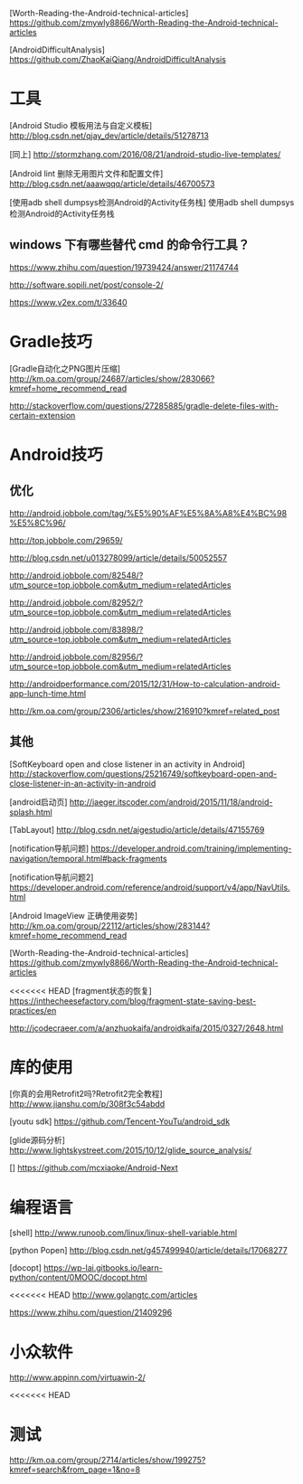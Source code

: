 
[Worth-Reading-the-Android-technical-articles] https://github.com/zmywly8866/Worth-Reading-the-Android-technical-articles


[AndroidDifficultAnalysis] https://github.com/ZhaoKaiQiang/AndroidDifficultAnalysis

# 工具

[Android Studio 模板用法与自定义模板] http://blog.csdn.net/qjay_dev/article/details/51278713

[同上] http://stormzhang.com/2016/08/21/android-studio-live-templates/

[Android lint 删除无用图片文件和配置文件] http://blog.csdn.net/aaawqqq/article/details/46700573

[使用adb shell dumpsys检测Android的Activity任务栈] 使用adb shell dumpsys检测Android的Activity任务栈


## windows 下有哪些替代 cmd 的命令行工具？

https://www.zhihu.com/question/19739424/answer/21174744

http://software.sopili.net/post/console-2/

https://www.v2ex.com/t/33640



# Gradle技巧

[Gradle自动化之PNG图片压缩] http://km.oa.com/group/24687/articles/show/283066?kmref=home_recommend_read

http://stackoverflow.com/questions/27285885/gradle-delete-files-with-certain-extension



# Android技巧

## 优化

http://android.jobbole.com/tag/%E5%90%AF%E5%8A%A8%E4%BC%98%E5%8C%96/

http://top.jobbole.com/29659/

http://blog.csdn.net/u013278099/article/details/50052557

http://android.jobbole.com/82548/?utm_source=top.jobbole.com&utm_medium=relatedArticles

http://android.jobbole.com/82952/?utm_source=top.jobbole.com&utm_medium=relatedArticles

http://android.jobbole.com/83898/?utm_source=top.jobbole.com&utm_medium=relatedArticles

http://android.jobbole.com/82956/?utm_source=top.jobbole.com&utm_medium=relatedArticles

http://androidperformance.com/2015/12/31/How-to-calculation-android-app-lunch-time.html

http://km.oa.com/group/2306/articles/show/216910?kmref=related_post
## 其他

[SoftKeyboard open and close listener in an activity in Android] http://stackoverflow.com/questions/25216749/softkeyboard-open-and-close-listener-in-an-activity-in-android

[android启动页] http://jaeger.itscoder.com/android/2015/11/18/android-splash.html

[TabLayout] http://blog.csdn.net/aigestudio/article/details/47155769

[notification导航问题]  https://developer.android.com/training/implementing-navigation/temporal.html#back-fragments

[notification导航问题2] https://developer.android.com/reference/android/support/v4/app/NavUtils.html

[Android ImageView 正确使用姿势] http://km.oa.com/group/22112/articles/show/283144?kmref=home_recommend_read

[Worth-Reading-the-Android-technical-articles] https://github.com/zmywly8866/Worth-Reading-the-Android-technical-articles

<<<<<<< HEAD
[fragment状态的恢复] https://inthecheesefactory.com/blog/fragment-state-saving-best-practices/en

http://jcodecraeer.com/a/anzhuokaifa/androidkaifa/2015/0327/2648.html


# 库的使用

[你真的会用Retrofit2吗?Retrofit2完全教程] http://www.jianshu.com/p/308f3c54abdd

[youtu sdk] https://github.com/Tencent-YouTu/android_sdk

[glide源码分析] http://www.lightskystreet.com/2015/10/12/glide_source_analysis/

[] https://github.com/mcxiaoke/Android-Next

# 编程语言

[shell] http://www.runoob.com/linux/linux-shell-variable.html

[python Popen] http://blog.csdn.net/g457499940/article/details/17068277

[docopt] https://wp-lai.gitbooks.io/learn-python/content/0MOOC/docopt.html

<<<<<<< HEAD
http://www.golangtc.com/articles

https://www.zhihu.com/question/21409296


# 小众软件

http://www.appinn.com/virtuawin-2/

<<<<<<< HEAD
# 测试

http://km.oa.com/group/2714/articles/show/199275?kmref=search&from_page=1&no=8

